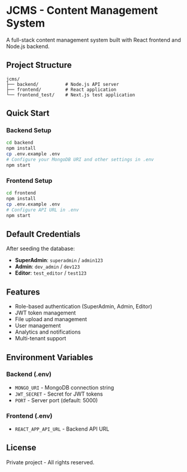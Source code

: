 # JCMS - Content Management System

A full-stack content management system built with React frontend and Node.js backend.

## Project Structure

```
jcms/
├── backend/          # Node.js API server
├── frontend/         # React application
└── frontend_test/    # Next.js test application
```

## Quick Start

### Backend Setup
```bash
cd backend
npm install
cp .env.example .env
# Configure your MongoDB URI and other settings in .env
npm start
```

### Frontend Setup
```bash
cd frontend
npm install
cp .env.example .env
# Configure API URL in .env
npm start
```

## Default Credentials

After seeding the database:

- **SuperAdmin**: `superadmin` / `admin123`
- **Admin**: `dev_admin` / `dev123`
- **Editor**: `test_editor` / `test123`

## Features

- Role-based authentication (SuperAdmin, Admin, Editor)
- JWT token management
- File upload and management
- User management
- Analytics and notifications
- Multi-tenant support

## Environment Variables

### Backend (.env)
- `MONGO_URI` - MongoDB connection string
- `JWT_SECRET` - Secret for JWT tokens
- `PORT` - Server port (default: 5000)

### Frontend (.env)
- `REACT_APP_API_URL` - Backend API URL

## License

Private project - All rights reserved.